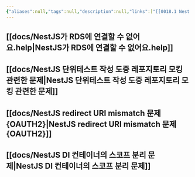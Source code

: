 ```yaml
---
{"aliases":null,"tags":null,"description":null,"links":["[[0018.1 Nest.js 🐱]]"],"status":null,"title":"0018.1.1 NestJS Troubleshooting","created":"2025-01-11T00:37:35","updated":"2025-01-11T00:53:12","dg-publish":true,"permalink":"/docs/0018.1.1 NestJS Troubleshooting/","dgPassFrontmatter":true}
---
```



## [[docs/NestJS가 RDS에 연결할 수 없어요.help\|NestJS가 RDS에 연결할 수 없어요.help]]

## [[docs/NestJS 단위테스트 작성 도중 레포지토리 모킹 관련한 문제\|NestJS 단위테스트 작성 도중 레포지토리 모킹 관련한 문제]]

## [[docs/NestJS redirect URI mismatch 문제 {OAUTH2}\|NestJS redirect URI mismatch 문제 {OAUTH2}]]

## [[docs/NestJS DI 컨테이너의 스코프 분리 문제\|NestJS DI 컨테이너의 스코프 분리 문제]]

